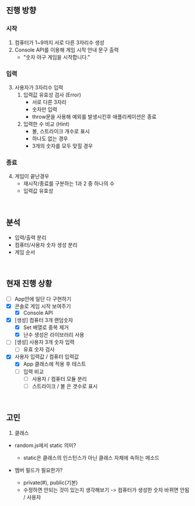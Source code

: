 ## 진행 방향

### 시작

1. 컴퓨터가 1~9까지 서로 다른 3자리수 생성
2. Console API를 이용해 게임 시작 안내 문구 출력
   - "숫자 야구 게임을 시작합니다."

### 입력

3. 사용자가 3자리수 입력
   1. 입력값 유효성 검사 (Error)
      - 서로 다른 3자리
      - 숫자만 입력
      - throw문을 사용해 예외를 발생시킨후 애플리케이션은 종료
   2. 입력한 수 비교 (Hint)
      - 볼, 스트라이크 개수로 표시
      - 하나도 없는 경우
      - 3개의 숫자를 모두 맞힐 경우

### 종료

4. 게임이 끝난경우
   - 재시작/종료를 구분하는 1과 2 중 하나의 수
   - 입력값 유효성

<br>

## 분석

- 입력/출력 분리
- 컴퓨터/사용자 숫자 생성 분리
- 게임 순서

<br>

## 현재 진행 상황

- [ ] App안에 일단 다 구현하기
- [x] 콘솔로 게임 시작 보여주기
  - [x] Console API
- [x] [생성] 컴퓨터 3개 랜덤숫자
  - [x] Set 배열로 중복 제거
  - [x] 난수 생성은 라이브러리 사용
- [ ] [생성] 사용자 3개 숫자 입력
  - [ ] 유효 숫자 검사
- [x] 사용자 입력값 / 컴퓨터 입력값
  - [x] App 클래스에 적용 후 테스트
  - [ ] 입력 비교
    - [ ] 사용자 / 컴퓨터 모듈 분리
    - [ ] 스트라이크 / 볼 은 갯수로 표시

<br>

## 고민

1. 클래스

- random.js에서 static 의미?

  - static은 클래스의 인스턴스가 아닌 클래스 자체에 속하는 메소드

- 멤버 필드가 필요한가?
  - private(#), public(기본)
  - 수정하면 안되는 것이 있는지 생각해보기 -> 컴퓨터가 생성한 숫자 바뀌면 안됨 / 사용자
